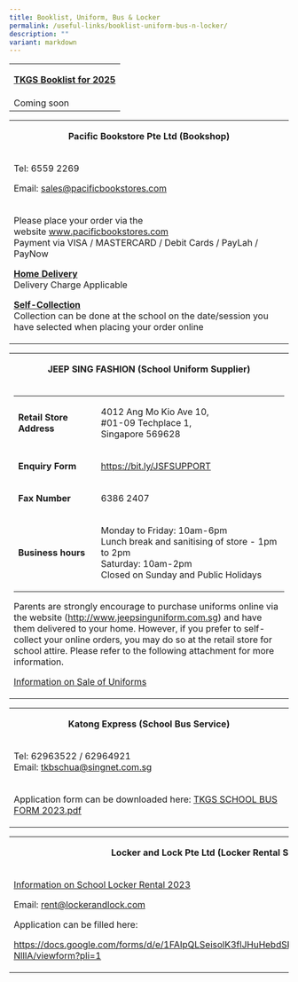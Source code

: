 ```yaml
---
title: Booklist, Uniform, Bus & Locker
permalink: /useful-links/booklist-uniform-bus-n-locker/
description: ""
variant: markdown
---
```

<table>
<tbody>
<tr>
<td>
<p style="text-align: center;"><strong><u>TKGS Booklist for 2025</u></strong></p>
</td>
</tr>
<tr>
<td>
Coming soon
</td>
</tr>
</tbody>
</table>
<table>
<tbody>
<tr>
<td>
<p style="text-align: center;"><strong>Pacific Bookstore Pte Ltd (Bookshop)</strong></p>
</td>
</tr>
<tr>
<td>
	<p>Tel: 6559 2269</p>Email:&nbsp;<a href="mailto:sales@pacificbookstores.com" target="">sales@pacificbookstores.com</a><p></p>
</td>
</tr>
<tr>
<td>
<p>Please place your order via the website&nbsp;<a href="http://www.pacificbookstores.com/" target="_blank" rel="noopener">www.pacificbookstores.com</a><br>Payment via VISA / MASTERCARD / Debit Cards / PayLah / PayNow</p>
<p><strong><u>Home Delivery<br></u></strong>Delivery Charge Applicable</p>
<p><strong><u>Self-Collection<br></u></strong>Collection can be done at the school on the date/session you have selected when placing your order online</p>
</td>
</tr>
</tbody>
</table>
<table>
<tbody>
<tr>
<td>
<p style="text-align: center;"><strong>JEEP SING FASHION (School Uniform Supplier)</strong></p>
</td>
</tr>
<tr>
<td>
<div>
<div>
<table>
<tbody>
<tr>
<td>
<p><strong>Retail Store Address</strong></p>
</td>
<td>
<p>4012 Ang Mo Kio Ave 10, <br>#01-09 Techplace 1,<br> Singapore 569628</p>
</td>
</tr>
<tr>
<td>
<p><strong>Enquiry Form</strong></p>
</td>
<td>
<p><a href="https://bit.ly/JSFSUPPORT" target="">https://bit.ly/JSFSUPPORT</a></p>
</td>
</tr>
	<tr>
<td>
<p><strong>Fax Number</strong></p>
</td>
<td>
<p>6386 2407</p>
</td>
</tr>
<tr>
<td>
<p><strong>Business hours</strong></p>
</td>
<td>
<p>Monday to Friday: 10am-6pm<br>
Lunch break and sanitising of store - 1pm to 2pm<br>
Saturday: 10am-2pm<br>
Closed on Sunday and Public Holidays
</p>
</td>
</tr>
</tbody>
</table>
<p>Parents are strongly encourage to purchase uniforms online&nbsp;via the website (<a href="http://www.jeepsinguniform.com.sg" target="_blank" rel="noopener">http://www.jeepsinguniform.com.sg</a>)&nbsp;and have them delivered to your home. However, if you prefer to self-collect your online orders, you may do so at the retail store for school attire. Please refer to the following attachment for more information.</p>
<p><a href="https://drive.google.com/file/d/1aYR1dzQ9HjDKtDpfXCzHbpw7iJjWbNg2/view?usp=sharing" target="_blank" rel="noopener">Information on Sale of Uniforms</a></p>
</div>
</div>
</td>
</tr>
</tbody>
</table>
<table>
<tbody>
<tr>
<td>
<p style="text-align: center;"><strong>Katong Express (School Bus Service)</strong></p>
</td>
</tr>
<tr>
<td>
<p>Tel: 62963522 / 62964921<br>Email:&nbsp;<a href="mailto:tkbschua@singnet.com.sg" target="">tkbschua@singnet.com.sg</a></p>
</td>
</tr>
<tr>
<td>
<p>Application form can be downloaded here: <a href="/files/TKGS%20SCHOOL%20BUS%20FORM%202023.pdf">TKGS SCHOOL BUS FORM 2023.pdf</a></p>
</td>
</tr>
</tbody>
</table>
<table>
<tbody>
<tr>
<td>
<p style="text-align: center;"><strong>Locker and Lock Pte Ltd (Locker Rental Service)</strong></p>
</td>
</tr>
<tr>
<td>
<p><a href="/files/2023%20School%20Locker%20Rental.pdf" target="_blank" rel="noopener">Information on School Locker Rental 2023</a></p>
<p>Email:&nbsp;<a href="mailto:rent@lockerandlock.com" target="">rent@lockerandlock.com</a></p>
<p>Application can be filled here:</p>
<p><a href="https://docs.google.com/forms/d/e/1FAIpQLSeisolK3flJHuHebdSK2kFlvzFlzeXmoubTjBSpnylG-NlllA/viewform?pli=1" target="_blank" rel="noopener">https://docs.google.com/forms/d/e/1FAIpQLSeisolK3flJHuHebdSK2kFlvzFlzeXmoubTjBSpnylG-NlllA/viewform?pli=1</a></p>

</td>
</tr>
</tbody>
</table>